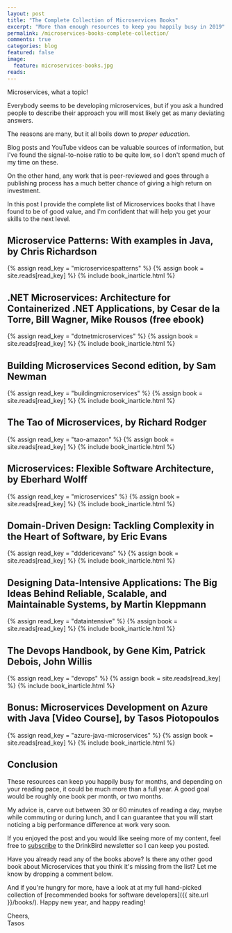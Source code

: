 ```yaml
---
layout: post
title: "The Complete Collection of Microservices Books"
excerpt: "More than enough resources to keep you happily busy in 2019"
permalink: /microservices-books-complete-collection/
comments: true
categories: blog
featured: false
image:
  feature: microservices-books.jpg
reads:
---
```

Microservices, what a topic!

Everybody seems to be developing microservices, but if you ask a hundred people to describe their approach you will most likely get as many deviating answers.

The reasons are many, but it all boils down to *proper education*.

Blog posts and YouTube videos can be valuable sources of information, but I've found the signal-to-noise ratio to be quite low,  so I don't spend much of my time on these.

On the other hand, any work that is peer-reviewed and goes through a publishing process has a much better chance of giving a high return on investment.

In this post I provide the complete list of Microservices books that I have found to be of good value, and I'm confident that will help you get your skills to the next level.

## Microservice Patterns: With examples in Java, by Chris Richardson

{% assign read_key = "microservicespatterns" %}
{% assign book = site.reads[read_key] %}
{% include book_inarticle.html %}

## .NET Microservices: Architecture for Containerized .NET Applications, by Cesar de la Torre, Bill Wagner, Mike Rousos (free ebook)

{% assign read_key = "dotnetmicroservices" %}
{% assign book = site.reads[read_key] %}
{% include book_inarticle.html %}

## Building Microservices Second edition, by Sam Newman

{% assign read_key = "buildingmicroservices" %}
{% assign book = site.reads[read_key] %}
{% include book_inarticle.html %}

## The Tao of Microservices, by Richard Rodger

{% assign read_key = "tao-amazon" %}
{% assign book = site.reads[read_key] %}
{% include book_inarticle.html %}

## Microservices: Flexible Software Architecture, by Eberhard Wolff

{% assign read_key = "microservices" %}
{% assign book = site.reads[read_key] %}
{% include book_inarticle.html %}

## Domain-Driven Design: Tackling Complexity in the Heart of Software, by Eric Evans

{% assign read_key = "dddericevans" %}
{% assign book = site.reads[read_key] %}
{% include book_inarticle.html %}

## Designing Data-Intensive Applications: The Big Ideas Behind Reliable, Scalable, and Maintainable Systems, by Martin Kleppmann

{% assign read_key = "dataintensive" %}
{% assign book = site.reads[read_key] %}
{% include book_inarticle.html %}

## The Devops Handbook, by Gene Kim, Patrick Debois, John Willis

{% assign read_key = "devops" %}
{% assign book = site.reads[read_key] %}
{% include book_inarticle.html %}

## Bonus: Microservices Development on Azure with Java [Video Course], by Tasos Piotopoulos

{% assign read_key = "azure-java-microservices" %}
{% assign book = site.reads[read_key] %}
{% include book_inarticle.html %}

## Conclusion

These resources can keep you happily busy for months, and depending on your reading pace, it could be much more than a full year. A good goal would be roughly one book per month, or two months.

My advice is, carve out between 30 or 60 minutes of reading a day, maybe while commuting or during lunch, and I can guarantee that you will start noticing a big performance difference at work very soon.

If you enjoyed the post and you would like seeing more of my content, feel free to [subscribe](http://eepurl.com/b_W2G9) to the DrinkBird newsletter so I can keep you posted.

Have you already read any of the books above? Is there any other good book about Microservices that you think it's missing from the list? Let me know by dropping a comment below.

And if you're hungry for more, have a look at at my full hand-picked collection of [recommended books for software developers]({{ site.url }}/books/). Happy new year, and happy reading!

Cheers,<br>Tasos
